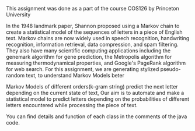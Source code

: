 This assignment was done as a part of the course COS126 by Princeton University

In the 1948 landmark paper, Shannon proposed using a Markov chain to create a statistical model of the sequences of letters in a piece of English text. Markov chains are now widely used in speech recognition, handwriting recognition, information retrieval, data compression, and spam filtering. They also have many scientific computing applications including the genemark algorithm for gene prediction, the Metropolis algorithm for measuring thermodynamical properties, and Google's PageRank algorithm for web search. For this assignment, we are generating stylized pseudo-random text, to understand Markov Models beter

Markov Models of different orders(k-gram string) predict the next letter depending on the current state of text, Our aim is to automate and make a statistical model to predict letters depending on the probabilities of different letters encountered while processing the piece of text.

You can find details and function of each class in the comments of the java code.
